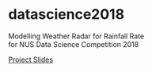 # datascience2018

Modelling Weather Radar for Rainfall Rate
</br>for NUS Data Science Competition 2018

<a href="https://docs.google.com/presentation/d/e/2PACX-1vSKbDL_NScMnl5HSWZKwUdtcsVwUa2E0y1BWNfpfxrWn7KyZWja5ZNNgggWm3Cw9YMyeRl14tq4GUmQ/embed?start=false&loop=false&delayms=3000&slide=id.g359ae39b83_2_20">
Project Slides
</a>
